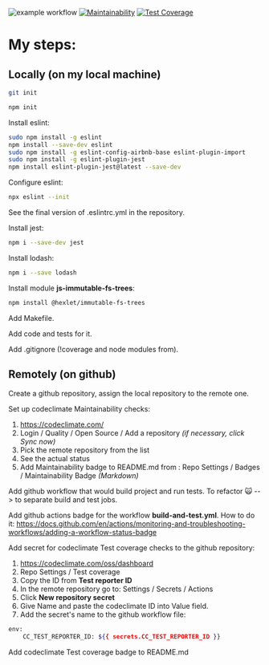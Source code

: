 ![example workflow](https://github.com/ArinaAnderson/Trees-PRACTICE/actions/workflows/build-and-test.yml/badge.svg)
[![Maintainability](https://api.codeclimate.com/v1/badges/f8ca39d1f4b7a92af6b8/maintainability)](https://codeclimate.com/github/ArinaAnderson/Trees-PRACTICE/maintainability)
[![Test Coverage](https://api.codeclimate.com/v1/badges/f8ca39d1f4b7a92af6b8/test_coverage)](https://codeclimate.com/github/ArinaAnderson/Trees-PRACTICE/test_coverage)


# My steps:

## Locally (on my local machine)

```sh
git init
```

```sh
npm init
```

Install eslint:
```sh
sudo npm install -g eslint
npm install --save-dev eslint
sudo npm install -g eslint-config-airbnb-base eslint-plugin-import
sudo npm install -g eslint-plugin-jest
npm install eslint-plugin-jest@latest --save-dev
```

Configure eslint:
```sh
npx eslint --init
```

See the final version of .eslintrc.yml in the repository.

Install jest:
```sh
npm i --save-dev jest
```

Install lodash:
```sh
npm i --save lodash
```

Install module **js-immutable-fs-trees**:
```sh
npm install @hexlet/immutable-fs-trees
```

Add Makefile.

Add code and tests for it.

Add .gitignore (!coverage and node modules from).

## Remotely (on github)

Create a github repository, assign the local repository to the remote one.

Set up codeclimate Maintainability checks:
1. https://codeclimate.com/
2. Login / Quality / Open Source / Add a repository *(if necessary, click Sync now)*
3. Pick the remote repository from the list
4. See the actual status
5. Add Maintainability badge to README.md from : Repo Settings / Badges / Maintainability Badge *(Markdown)*

Add github workflow that would build project and run tests.
To refactor 🙀 --> to separate build and test jobs.

Add github actions badge for the workflow **build-and-test.yml**.
How to do it:
https://docs.github.com/en/actions/monitoring-and-troubleshooting-workflows/adding-a-workflow-status-badge

Add secret for codeclimate Test coverage checks to the github repository:
1. https://codeclimate.com/oss/dashboard
2. Repo Settings / Test coverage
3. Copy the ID from **Test reporter ID**
4. In the remote repository go to: Settings / Secrets / Actions 
5. Click **New repository secret**
6. Give Name and paste the codeclimate ID into Value field.
7. Add the secret's name to the github workflow file:
```sh
env:
    CC_TEST_REPORTER_ID: ${{ secrets.CC_TEST_REPORTER_ID }}
```

Add codeclimate Test coverage badge to README.md
